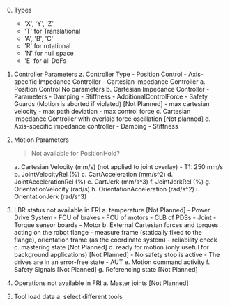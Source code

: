 
0. Types
    - 'X', 'Y', 'Z'
    - 'T' for Translational
    - 'A', 'B', 'C'
    - 'R' for rotational
    - 'N' for null space
    - 'E' for all DoFs
1. Controller Parameters
    z. Controller Type
        - Position Control
        - Axis-specific Impedance Controller
        - Cartesian Impedance Controller
    a. Position Control
        No parameters
    b. Cartesian Impedance Controller
        - Parameters
            - Damping
            - Stiffness
            - AdditionalControlForce
        - Safety Guards (Motion is aborted if violated) [Not Planned]
            - max cartesian velocity
            - max path deviation
            - max control force
    c. Cartesian Impedance Controller with overlaid force oscillation [Not planned]
    d. Axis-specific impedance controller 
        - Damping
        - Stiffness
2. Motion Parameters

    > Not available for PositionHold?

    a. Cartesian Velocity (mm/s) (not applied to joint overlay)
        - T1: 250 mm/s
    b. JointVelocityRel (%)
    c. CartAcceleration (mm/s^2)
    d. JointAccelerationRel (%)
    e. CartJerk (mm/s^3)
    f. JointJerkRel (%)
    g. OrientationVelocity (rad/s)
    h. OrientationAcceleration (rad/s^2)
    i. OrientationJerk (rad/s^3)
3. LBR status not available in FRI
    a. temperature [Not Planned]
        - Power Drive System
            - FCU of brakes
            - FCU of motors
            - CLB of PDSs
        - Joint
            - Torque sensor boards
            - Motor
    b. External Cartesian forces and torques acting on the robot flange
        - measure frame (statically fixed to the flange), orientation frame (as the coordinate system)
        - reliability check
    c. mastering state [Not Planned]
    d. ready for motion (only useful for background applications) [Not Planned]
        - No safety stop is active
        - The drives are in an error-free state
        - AUT
    e. Motion command activity
    f. Safety Signals [Not Planned]
    g. Referencing state [Not Planned]
4. Operations not available in FRI
    a. Master joints [Not Planned]
5. Tool load data
    a. select different tools